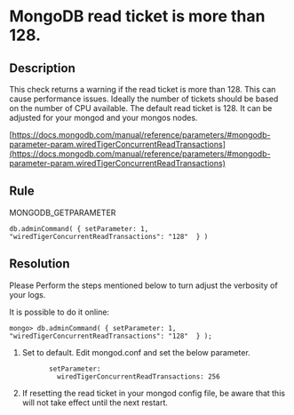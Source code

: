 # MongoDB read ticket is more than 128.

## Description
This check returns a warning if the read ticket is more than 128. This can cause performance issues.
Ideally the number of tickets should be based on the number of CPU available. 
The default read ticket is 128.
It can be adjusted for your mongod and your mongos nodes.

[https://docs.mongodb.com/manual/reference/parameters/#mongodb-parameter-param.wiredTigerConcurrentReadTransactions](https://docs.mongodb.com/manual/reference/parameters/#mongodb-parameter-param.wiredTigerConcurrentReadTransactions)



## Rule
MONGODB_GETPARAMETER

`db.adminCommand( { setParameter: 1, "wiredTigerConcurrentReadTransactions": "128"  } )`

## Resolution
Please Perform the steps mentioned below to turn adjust the verbosity of your logs.

It is possible to do it online:

`mongo> db.adminCommand( { setParameter: 1, "wiredTigerConcurrentReadTransactions": "128"  } );`

1. Set to default. 
Edit mongod.conf and set the below parameter.
```
          setParameter:
            wiredTigerConcurrentReadTransactions: 256
```
2. If resetting the read ticket in your mongod config file, be aware that this will not take effect until the next restart.
